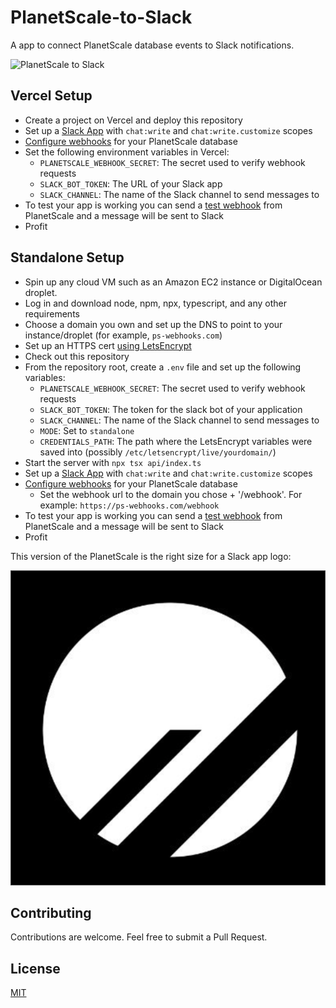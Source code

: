 # PlanetScale-to-Slack

A app to connect PlanetScale database events to Slack notifications.

![PlanetScale to Slack](https://github.com/samlambert/planetscale-to-slack/assets/1155781/478d465f-0ca4-4312-a6e3-944bae6612ae)

## Vercel Setup

- Create a project on Vercel and deploy this repository
- Set up a [Slack App](https://api.slack.com/quickstart) with `chat:write` and `chat:write.customize` scopes
- [Configure webhooks](https://planetscale.com/docs/concepts/webhooks) for your PlanetScale database
- Set the following environment variables in Vercel:
  - `PLANETSCALE_WEBHOOK_SECRET`: The secret used to verify webhook requests
  - `SLACK_BOT_TOKEN`: The URL of your Slack app
  - `SLACK_CHANNEL`: The name of the Slack channel to send messages to
- To test your app is working you can send a [test webhook](https://planetscale.com/docs/concepts/webhooks#setting-up-a-webhook-in-planetscale) from PlanetScale and a message will be sent to Slack
- Profit

## Standalone Setup

- Spin up any cloud VM such as an Amazon EC2 instance or DigitalOcean droplet.
- Log in and download node, npm, npx, typescript, and any other requirements
- Choose a domain you own and set up the DNS to point to your instance/droplet (for example, `ps-webhooks.com`)
- Set up an HTTPS cert [using LetsEncrypt](https://itnext.io/node-express-letsencrypt-generate-a-free-ssl-certificate-and-run-an-https-server-in-5-minutes-a730fbe528ca)
- Check out this repository
- From the repository root, create a `.env` file and set up the following variables:
  - `PLANETSCALE_WEBHOOK_SECRET`: The secret used to verify webhook requests
  - `SLACK_BOT_TOKEN`: The token for the slack bot of your application
  - `SLACK_CHANNEL`: The name of the Slack channel to send messages to
  - `MODE`: Set to `standalone`
  - `CREDENTIALS_PATH`: The path where the LetsEncrypt variables were saved into (possibly `/etc/letsencrypt/live/yourdomain/`)
- Start the server with `npx tsx api/index.ts`
- Set up a [Slack App](https://api.slack.com/quickstart) with `chat:write` and `chat:write.customize` scopes
- [Configure webhooks](https://planetscale.com/docs/concepts/webhooks) for your PlanetScale database
  - Set the webhook url to the domain you chose + '/webhook'. For example: `https://ps-webhooks.com/webhook`
- To test your app is working you can send a [test webhook](https://planetscale.com/docs/concepts/webhooks#setting-up-a-webhook-in-planetscale) from PlanetScale and a message will be sent to Slack
- Profit

This version of the PlanetScale is the right size for a Slack app logo:

![PlanetScale Logo](misc/PlanetScale_logo.png)

## Contributing

Contributions are welcome. Feel free to submit a Pull Request.

## License

[MIT](https://choosealicense.com/licenses/mit/)
